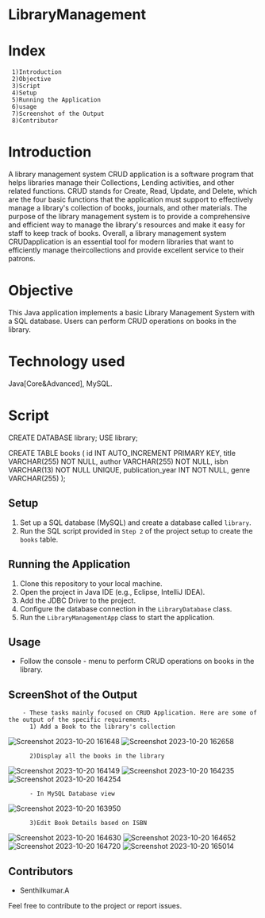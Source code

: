 # LibraryManagement

# Index
     1)Introduction
     2)Objective
     3)Script
     4)Setup
     5)Running the Application
     6)usage
     7)Screenshot of the Output
     8)Contributor
     
# Introduction

A library management system CRUD application is a software program that helps libraries manage their Collections, Lending activities, and other related functions.
CRUD stands for Create, Read, Update, and Delete, which are the four basic functions that the application must support to effectively manage a library's collection of books, journals, and other materials.
The purpose of the library management system is to provide a comprehensive and efficient way to manage the library's resources and make it easy for staff to keep track of books.
Overall, a library management system CRUDapplication is an essential tool for modern libraries that want to efficiently manage theircollections and provide excellent service to their patrons.
    
# Objective 

This Java application implements a basic Library Management System with a SQL database. 
Users can perform CRUD operations on books in the library.

# Technology used
  Java[Core&Advanced],
  MySQL.
  
# Script

CREATE DATABASE library;
USE library;

CREATE TABLE books (
  id INT AUTO_INCREMENT PRIMARY KEY,
  title VARCHAR(255) NOT NULL,
  author VARCHAR(255) NOT NULL,
  isbn VARCHAR(13) NOT NULL UNIQUE,
  publication_year INT NOT NULL,
  genre VARCHAR(255)
);

## Setup

1. Set up a SQL database (MySQL) and create a database called `library`.
2. Run the SQL script provided in `Step 2` of the project setup to create the `books` table.

## Running the Application

1. Clone this repository to your local machine.
2. Open the project in  Java IDE (e.g., Eclipse, IntelliJ IDEA).
3. Add the JDBC Driver to the project.
4. Configure the database connection in the `LibraryDatabase` class.
5. Run the `LibraryManagementApp` class to start the application.

## Usage

- Follow the console - menu to perform CRUD operations on books in the library.

## ScreenShot of the Output
        - These tasks mainly focused on CRUD Application. Here are some of the output of the specific requirements.
          1) Add a Book to the library's collection
![Screenshot 2023-10-20 161648](https://github.com/SenthilAishu/LibraryManagement/assets/91359845/e496fb6f-3b67-4ecb-b7f4-2f4752791fdc)
![Screenshot 2023-10-20 162658](https://github.com/SenthilAishu/LibraryManagement/assets/91359845/f31ff03b-4b2a-4233-b30b-1ff561118d05)
          
          2)Display all the books in the library
![Screenshot 2023-10-20 164149](https://github.com/SenthilAishu/LibraryManagement/assets/91359845/8bf593ef-2713-4612-b57c-96f9621ce31b)
![Screenshot 2023-10-20 164235](https://github.com/SenthilAishu/LibraryManagement/assets/91359845/0efd5c59-f468-4c28-bc9e-2f359bcc3b89)
![Screenshot 2023-10-20 164254](https://github.com/SenthilAishu/LibraryManagement/assets/91359845/5ea7fc43-018e-44f9-8d04-401d99734a13)
      
          - In MySQL Database view
![Screenshot 2023-10-20 163950](https://github.com/SenthilAishu/LibraryManagement/assets/91359845/0d8c71f9-e1d2-4d0c-9679-3ebb9521e347)

          3)Edit Book Details based on ISBN
![Screenshot 2023-10-20 164630](https://github.com/SenthilAishu/LibraryManagement/assets/91359845/ec8a3ff3-af5d-4c3b-9374-4eb563ab86cd)
![Screenshot 2023-10-20 164652](https://github.com/SenthilAishu/LibraryManagement/assets/91359845/cfd10e44-229b-4ef5-af09-da89984463ab)
![Screenshot 2023-10-20 164720](https://github.com/SenthilAishu/LibraryManagement/assets/91359845/5762d7e1-94d3-41e4-a416-85c3754c2657)
![Screenshot 2023-10-20 165014](https://github.com/SenthilAishu/LibraryManagement/assets/91359845/6d06f6a8-750a-4121-b083-024c27a42da9)

          
## Contributors

- Senthilkumar.A

Feel free to contribute to the project or report issues.

